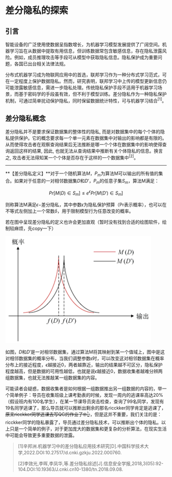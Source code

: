 # 差分隐私的探索

## 引言

智能设备的广泛使用使数据呈指数增长，为机器学习模型发展提供了广阔空间。机器学习旨在从数据中提取有用信息，但训练数据常包含敏感信息，存在隐私泄露风险。例如，成员推理攻击等手段可从模型中获取隐私信息。隐私保护成为重要问题，各国已出台相关法律法规。

分布式机器学习成为物联网应用中的首选，联邦学习作为一种分布式学习范式，可在一定程度上保护数据隐私。然而，研究表明，联邦学习中上传的模型更新信息仍可能泄露敏感信息，需进一步隐私处理。传统隐私保护手段不适用于机器学习场景，而基于密码学的手段虽有效，但不利于模型训练。差分隐私作为一种隐私保护机制，可通过简单扰动保护隐私，同时保留数据统计特性，可与机器学习结合$`^{[1]}`$。

## 差分隐私概念

差分隐私并不是要求保证数据集的整体性的隐私, 而是对数据集中的每个个体的隐私提供保护。它的概念要求每一个单一元素在数据集中对输出的影响都是有限的。从而使得攻击者在观察查询结果后无法推断是哪一个个体在数据集中的影响使得查询返回这样的结果, 因此, 也就无法从查询结果中推断有关个体隐私的信息。换言之, 攻击者无法得知某一个个体是否存在于这样的一个数据集中$`^{[2]}`$。

------

**【差分隐私定义】**对于一个随机算法$`M`$，$`P_{m}`$为算法M可以输出的所有值的集合。如果对于任意的一对相邻数据集$`D`$和$`D'`$，$`P_{m}`$的任意子集$`S_{m}`$，算法M满足：

```math
Pr[M(D)\in S_{m}]\le e^{\epsilon}Pr[M(D')\in S_{m}]
```

则称算法M满足$`\epsilon-`$差分隐私，其中参数$`\epsilon`$为隐私保护预算（Pr表示概率），也可以在不等式左侧加上一个常数$`\delta `$，用于限制模型行为任意改变的概率。

若在图中呈现差分隐私的定义也许会更加直观（暂时没有找到合适的绘图软件，绘制较麻烦，先copy一下）

<img src="../../img/010.png" alt="010" style="zoom:50%;" />

如图，$`D`$和$`D'`$是一对相邻数据集，通过算法M将其映射到某一个值域上，图中是这对相邻数据集的概率分布，当我们调整参数$`\epsilon`$时，可以改变这对相邻数据集在概率分布上的接近程度，$`\epsilon`$越接近0，两者越靠近，输出的结果越不可区分，隐私保护程度越高，但是数据的可用性越低，也就是说$`\epsilon`$越接近0，数据收集者越难分辨两组数据集，也就无法推敲某一组数据集的内容。

可能读者会疑惑，数据收集者是如何根据一组数据推出另一组数据的内容的，举一个简单例子：导员在收集班级上课考勤表的时候，发现一周内的逃课率高达20%（假设班内有100名学生），在某一节课导员突击检查，查询了99名同学，发现有19名同学逃课了，那么导员就可以推断出剩余的那名ricckker同学肯定是逃课了，~~原来ricckker同学逃课去写QG的作业了🤓👆~~，但是这并不重要，我们关注的是：ricckker同学的隐私暴露了，导员通过差分隐私技术，可以推断出个体的隐私。以上只是一个简单的例子，对于更加庞大的数据集和更复杂的分析算法，在现实生活中可能会导致更多重要数据的泄露。

> [1]辛邦洲.机器学习中的差分隐私应用技术研究[D].中国科学技术大学,2022.DOI:10.27517/d.cnki.gzkju.2022.000760.
>
> [2]李效光,李晖,李凤华,等.差分隐私综述[J].信息安全学报,2018,3(05):92-104.DOI:10.19363/J.cnki.cn10-1380/tn.2018.09.08.
